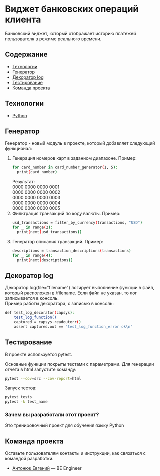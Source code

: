# Виджет банковских операций клиента
Банковский виджет, который отображает историю платежей пользователя в режиме реального времени. 

## Содержание
- [Технологии](#технологии)
- [Генератор](#генератор)
- [Декоратор log](#декоратор)
- [Тестирование](#тестирование)
- [Команда проекта](#команда-проекта)

## Технологии
- [Python](https://www.python.org/)

## Генератор
Генератор - новый модуль в проекте, который добавляет следующий функционал:
 1. Генерация номеров карт в заданном диапазоне. Пример:
    ```sh
    for card_number in card_number_generator(1, 5):
      print(card_number)
    ```
    Результат:\
    0000 0000 0000 0001\
    0000 0000 0000 0002\
    0000 0000 0000 0003\
    0000 0000 0000 0004\
    0000 0000 0000 0005
 2. Фильтрация транзакций по коду валюты. Пример:
    ```sh
    usd_transactions = filter_by_currency(transactions, "USD")
    for _ in range(2):
      print(next(usd_transactions))
    ```
 3. Генератор описания транзакций. Пример: 
    ```sh
    descriptions = transaction_descriptions(transactions)
    for _ in range(4):
      print(next(descriptions))
    ```
 
## Декоратор log
Декоратор log(file="filename") логирует выполнение функции в файл, который расположен в /filename. 
Если файл не указан, то лог записывается в консоль.\
Пример работы декоратора, с записью в консоль:
```sh
def test_log_decorator(capsys):
    test_log_function()
    captured = capsys.readouterr()
    assert captured.out == "test_log_function_error ok\n"
```


## Тестирование
В проекте используется pytest. 

Основные функции покрыты тестами с параметрами. Для генерации отчета в html запустите команду:
```sh
pytest --cov=src --cov-report=html
```
Запуск тестов:
```sh
pytest tests
pytest -k test_name
```

### Зачем вы разработали этот проект?
Это тренировочный проект для обучения языку Python

## Команда проекта
Оставьте пользователям контакты и инструкции, как связаться с командой разработки.

- [Антонюк Евгений](evgeniiantonyuk@gmail.com) — BE Engineer

